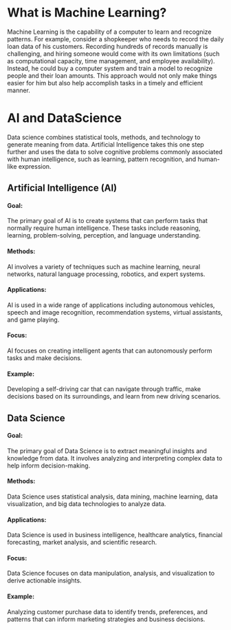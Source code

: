 # What is Machine Learning?
Machine Learning is the capability of a computer to learn and recognize patterns. For example, consider a shopkeeper who needs to record the daily loan data of his customers.
Recording hundreds of records manually is challenging, and hiring someone would come with its own limitations (such as computational capacity, time management, and employee availability). 
Instead, he could buy a computer system and train a model to recognize people and their loan amounts. This approach would not only make things easier for him but also help accomplish tasks
in a timely and efficient manner.
# AI and DataScience
Data science combines statistical tools, methods, and technology to generate meaning from data. Artificial Intelligence takes this one step further and uses the data to solve cognitive problems commonly associated with human intelligence, such as learning, pattern recognition, and human-like expression.
## Artificial Intelligence (AI)
####  Goal: 
The primary goal of AI is to create systems that can perform tasks that normally require human intelligence. These tasks include reasoning, learning, problem-solving, perception, and language understanding.
#### Methods: 
AI involves a variety of techniques such as machine learning, neural networks, natural language processing, robotics, and expert systems.
#### Applications: 
AI is used in a wide range of applications including autonomous vehicles, speech and image recognition, recommendation systems, virtual assistants, and game playing.
#### Focus:
AI focuses on creating intelligent agents that can autonomously perform tasks and make decisions.
#### Example: 
Developing a self-driving car that can navigate through traffic, make decisions based on its surroundings, and learn from new driving scenarios.
## Data Science
#### Goal: 
The primary goal of Data Science is to extract meaningful insights and knowledge from data. It involves analyzing and interpreting complex data to help inform decision-making.
#### Methods: 
Data Science uses statistical analysis, data mining, machine learning, data visualization, and big data technologies to analyze data.
#### Applications: 
Data Science is used in business intelligence, healthcare analytics, financial forecasting, market analysis, and scientific research.
#### Focus: 
Data Science focuses on data manipulation, analysis, and visualization to derive actionable insights.
#### Example: 
Analyzing customer purchase data to identify trends, preferences, and patterns that can inform marketing strategies and business decisions.
